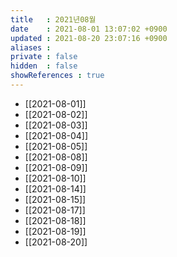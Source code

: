```yaml
---
title   : 2021년08월
date    : 2021-08-01 13:07:02 +0900
updated : 2021-08-20 23:07:16 +0900
aliases : 
private : false
hidden  : false
showReferences : true
---
```

- [[2021-08-01]]
- [[2021-08-02]]
- [[2021-08-03]]
- [[2021-08-04]]
- [[2021-08-05]]
- [[2021-08-08]]
- [[2021-08-09]]
- [[2021-08-10]]
- [[2021-08-14]]
- [[2021-08-15]]
- [[2021-08-17]]
- [[2021-08-18]]
- [[2021-08-19]]
- [[2021-08-20]]
